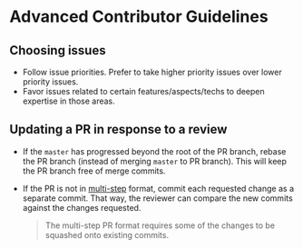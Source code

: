 # Advanced Contributor Guidelines

## Choosing issues

* Follow issue priorities. Prefer to take higher priority issues over lower priority issues.
* Favor issues related to certain features/aspects/techs to deepen expertise in those areas. 
 
## Updating a PR in response to a review
  
* If the `master` has progressed beyond the root of the PR branch, rebase the PR branch 
  (instead of merging `master` to PR branch). This will keep the PR branch free of merge commits.
* If the PR is not in [multi-step](HowToGuides.md#create-a-multi-step-pr) format, commit each requested
  change as a separate commit. That way, the reviewer can compare the new commits against the changes requested.
  
  > The multi-step PR format requires some of the changes to be squashed onto existing commits.